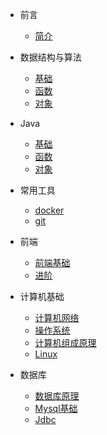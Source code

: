 - 前言
    - [简介](zh-cn/README.md)
    
- 数据结构与算法
    - [基础](zh-cn/C++/base.md)
    - [函数](zh-cn/C++/func.md)
    - [对象](zh-cn/C++/object.md)

- Java
    - [基础](zh-cn/Python/base.md)
    - [函数](zh-cn/Python/func.md)
    - [对象](zh-cn/Python/object.md)
- 常用工具
    - [docker](zh-cn/常用工具/Docker.md)
    - [git](zh-cn/常用工具/Git.md)
- 前端
    - [前端基础](zh-cn/前端/前端基础)
    - [进阶](zh-cn/前端/进阶)
- 计算机基础
    - [计算机网络](zh-cn/计算机基础/计算机网络.md)
    - [操作系统](zh-cn/计算机基础/操作系统.md)
    - [计算机组成原理](zh-cn/计算机基础/计算机组成原理.md)
    - [Linux](zh-cn/计算机基础/Linux.md)
- 数据库
    - [数据库原理](zh-cn/数据库/数据库原理.md)
    - [Mysql基础](zh-cn/数据库/Mysql基础.md)
    - [Jdbc](zh-cn/数据库/Jdbc.md)